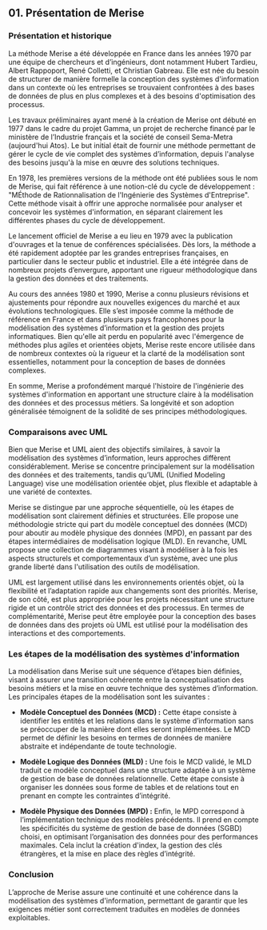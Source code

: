 ## 01. Présentation de Merise

### Présentation et historique

La méthode Merise a été développée en France dans les années 1970 par une équipe de chercheurs et d’ingénieurs, dont
notamment Hubert Tardieu, Albert Rappoport, René Colletti, et Christian Gabreau. Elle est née du besoin de structurer de
manière formelle la conception des systèmes d'information dans un contexte où les entreprises se trouvaient confrontées
à des bases de données de plus en plus complexes et à des besoins d'optimisation des processus.

Les travaux préliminaires ayant mené à la création de Merise ont débuté en 1977 dans le cadre du projet Gamma, un projet
de recherche financé par le ministère de l’Industrie français et la société de conseil Sema-Metra (aujourd'hui Atos). Le
but initial était de fournir une méthode permettant de gérer le cycle de vie complet des systèmes d’information, depuis
l'analyse des besoins jusqu'à la mise en œuvre des solutions techniques.

En 1978, les premières versions de la méthode ont été publiées sous le nom de Merise, qui fait référence à une
notion-clé du cycle de développement : "MÉthode de Rationnalisation de l'Ingénierie des Systèmes d'Entreprise". Cette
méthode visait à offrir une approche normalisée pour analyser et concevoir les systèmes d'information, en séparant
clairement les différentes phases du cycle de développement.

Le lancement officiel de Merise a eu lieu en 1979 avec la publication d'ouvrages et la tenue de conférences
spécialisées. Dès lors, la méthode a été rapidement adoptée par les grandes entreprises françaises, en particulier dans
le secteur public et industriel. Elle a été intégrée dans de nombreux projets d’envergure, apportant une rigueur
méthodologique dans la gestion des données et des traitements.

Au cours des années 1980 et 1990, Merise a connu plusieurs révisions et ajustements pour répondre aux nouvelles
exigences du marché et aux évolutions technologiques. Elle s’est imposée comme la méthode de référence en France et dans
plusieurs pays francophones pour la modélisation des systèmes d’information et la gestion des projets informatiques.
Bien qu'elle ait perdu en popularité avec l'émergence de méthodes plus agiles et orientées objets, Merise reste encore
utilisée dans de nombreux contextes où la rigueur et la clarté de la modélisation sont essentielles, notamment pour la
conception de bases de données complexes.

En somme, Merise a profondément marqué l'histoire de l'ingénierie des systèmes d'information en apportant une structure
claire à la modélisation des données et des processus métiers. Sa longévité et son adoption généralisée témoignent de la
solidité de ses principes méthodologiques.

### Comparaisons avec UML

Bien que Merise et UML aient des objectifs similaires, à savoir la modélisation des systèmes d’information, leurs
approches diffèrent considérablement. Merise se concentre principalement sur la modélisation des données et des
traitements, tandis qu’UML (Unified Modeling Language) vise une modélisation orientée objet, plus flexible et adaptable
à une variété de contextes.

Merise se distingue par une approche séquentielle, où les étapes de modélisation sont clairement définies et
structurées. Elle propose une méthodologie stricte qui part du modèle conceptuel des données (MCD) pour aboutir au
modèle physique des données (MPD), en passant par des étapes intermédiaires de modélisation logique (MLD). En revanche,
UML propose une collection de diagrammes visant à modéliser à la fois les aspects structurels et comportementaux d’un
système, avec une plus grande liberté dans l'utilisation des outils de modélisation.

UML est largement utilisé dans les environnements orientés objet, où la flexibilité et l’adaptation rapide aux
changements sont des priorités. Merise, de son côté, est plus appropriée pour les projets nécessitant une structure
rigide et un contrôle strict des données et des processus. En termes de complémentarité, Merise peut être employée pour
la conception des bases de données dans des projets où UML est utilisé pour la modélisation des interactions et des
comportements.

### Les étapes de la modélisation des systèmes d'information

La modélisation dans Merise suit une séquence d’étapes bien définies, visant à assurer une transition cohérente entre la
conceptualisation des besoins métiers et la mise en œuvre technique des systèmes d’information. Les principales étapes
de la modélisation sont les suivantes :

- **Modèle Conceptuel des Données (MCD) :** Cette étape consiste à identifier les entités et les relations dans le
  système d’information sans se préoccuper de la manière dont elles seront implémentées. Le MCD permet de définir les
  besoins en termes de données de manière abstraite et indépendante de toute technologie.

- **Modèle Logique des Données (MLD) :** Une fois le MCD validé, le MLD traduit ce modèle conceptuel dans une structure
  adaptée à un système de gestion de base de données relationnelle. Cette étape consiste à organiser les données sous
  forme de tables et de relations tout en prenant en compte les contraintes d’intégrité.

- **Modèle Physique des Données (MPD) :** Enfin, le MPD correspond à l’implémentation technique des modèles précédents.
  Il prend en compte les spécificités du système de gestion de base de données (SGBD) choisi, en optimisant
  l’organisation des données pour des performances maximales. Cela inclut la création d'index, la gestion des clés
  étrangères, et la mise en place des règles d’intégrité.

### Conclusion

L’approche de Merise assure une continuité et une cohérence dans la modélisation des systèmes d'information, permettant
de garantir que les exigences métier sont correctement traduites en modèles de données exploitables.
